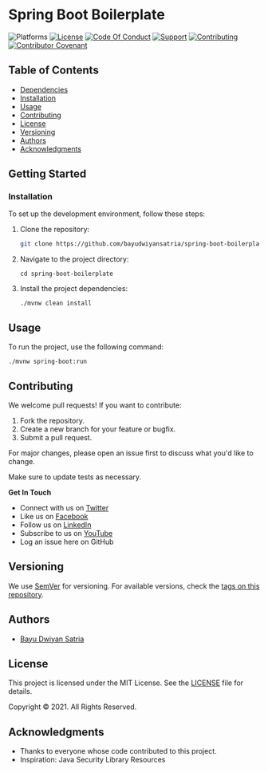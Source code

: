# Spring Boot Boilerplate

![Platforms](https://img.shields.io/badge/%20Platforms-Windows%20/%20Linux-blue.svg?style=flat-square)
[![License](https://img.shields.io/badge/%20Licence-MIT-green.svg?style=flat-square)](LICENSE)
[![Code Of Conduct](https://img.shields.io/badge/Community-Code%20of%20Conduct-orange.svg?style=flat-square)](CODE_OF_CONDUCT.md)
[![Support](https://img.shields.io/badge/Community-Support-red.svg?style=flat-square)](SUPPORT.md)
[![Contributing](https://img.shields.io/badge/%20Community-Contribution-yellow.svg?style=flat-square)](CONTRIBUTING.md)
[![Contributor Covenant](https://img.shields.io/badge/Contributor%20Covenant-v1.4%20adopted-ff69b4.svg)](CODE_OF_CONDUCT.md)

## Table of Contents

- [Dependencies](#dependencies)
- [Installation](#installation)
- [Usage](#usage)
- [Contributing](#contributing)
- [License](#license)
- [Versioning](#versioning)
- [Authors](#authors)
- [Acknowledgments](#acknowledgments)

## Getting Started

### Installation

To set up the development environment, follow these steps:

1. Clone the repository:

   ```bash
   git clone https://github.com/bayudwiyansatria/spring-boot-boilerplate.git
   ```

2. Navigate to the project directory:

   ```shell
   cd spring-boot-boilerplate
   ```

3. Install the project dependencies:

   ```shell
   ./mvnw clean install
   ```

## Usage

To run the project, use the following command:

```shell
./mvnw spring-boot:run
```

## Contributing

We welcome pull requests! If you want to contribute:

1. Fork the repository.
2. Create a new branch for your feature or bugfix.
3. Submit a pull request.

For major changes, please open an issue first to discuss what you'd like to change.

Make sure to update tests as necessary.

**Get In Touch**

- Connect with us on [Twitter](https://twitter.com/bayudsatria)
- Like us on [Facebook](https://facebook.com/PBayuDSatria)
- Follow us on [LinkedIn](https://linkedin.com/in/bayudwiyansatria)
- Subscribe to us on [YouTube](https://youtube.com/channel/UCihxWj1rtheK73mGdrf0OiA)
- Log an issue here on GitHub

## Versioning

We use [SemVer](http://semver.org/) for versioning. For available versions, check the [tags on this repository](https://github.com/bayudwiyansatria/spring-boot-boilerplate/tags).

## Authors

- [Bayu Dwiyan Satria](https://github.com/bayudwiyansatria)

## License

This project is licensed under the MIT License. See the [LICENSE](LICENSE) file for details.

<p>Copyright &copy; 2021. All Rights Reserved.</p>

## Acknowledgments

- Thanks to everyone whose code contributed to this project.
- Inspiration: Java Security Library Resources

